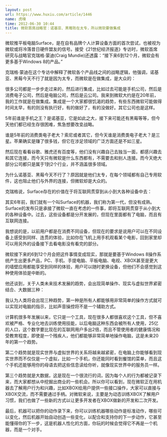 ```yaml
---
layout: post
url: https://www.huxiu.com/article/1446
name: 虎嗅
time: 2012-06-30 10:44
title: 微软首席战略官：诺基亚、黑莓败在太专，所以微软要做集成
---
```

微软推平板电脑Surface，是在自有品牌个人计算设备方面的首次尝试，也被视为微软或将冷落昔日硬件盟友的信号。接受《21世纪经济报道》专访时，微软首席研究与战略官克瑞格·蒙迪(Craig Mundie)还透露：“接下来6到12个月，微软会有更多基于Windows 8的产品。”

克瑞格·蒙迪在这个专访中解释了微软各个产品线之间的战略逻辑，他强调，诺基亚、黑莓今天不行了就是因为太专，而微软是在做集成，是大众的：

很多公司都是一步步走过来的，然后进行集成，比如过去可能是手机公司，然后是消费电子公司，然后是电脑公司，然后是云公司。我来到微软大约是在20年前，我的工作就是在做集成。集成是一个大家都很饥渴的趋势，有些东西微软可能做得时间太早，有的则没有执行好，有的做好了，有的没做好。其它公司也是这样。

5年前谁是手机之王？是诺基亚，它是如此之大，接下来可能还有黑莓等等，但今天他们都已经生存很困难，焦急想要改变战略。

谁是5年前的消费类电子老大？索尼或者其它，但今天谁是消费类电子老大？是三星。苹果确实是赚了很多钱，但它在涉足领域的广泛方面还是不如三星。

然后现在看看谷歌、雅虎还有百度等，他们没有兴趣自己去独当一面，都感兴趣去和其它连接，而今天只有微软是什么东西都有，不需要去和别人连接。而今天绝大部分公司都只是属于1到2个行业，并不涵盖很多领域。

为什么诺基亚、黑莓今天不行了？原因就是他们太专，在每个领域都有自己专用软件，这也阻止他们与外界的连接，但微软却是大众的。

克瑞格说，Surface存在的价值在于将互联网贯穿到从小到大各种设备中去：

其实6年前，我们就有一个叫Surface的机器，我们称为第一代，但没有成熟。Surface的发布只是承接了微软一直在考虑的一件事，即将互联网贯穿于从小到大的各种设备中。过去，这些设备都是分开发展的，但现在里面都有了电脑，而且有互联网连接。

我想说的是，以前用户都是在消费不同设备，但现在的要求是说用户可以在不同设备上感受到同样、连贯的体验，比如你在飞机上用手机观看某个电影，回到家里却可以用另外的设备接下去看电影没有看完的部分。

微软接下来的6到12个月会把这件事情变成现实，那就是要基于Windows 8操作系统产生出更多产品，PC、手机、手提电脑、平板电脑、电视、XBOX甚至是更大的墙壁应用都能享受到同样的体验，用户可以随时更换设备，但他们不会感觉到这种使用体验是中断的。

他还谈到，关于人类未来技术发展的趋势，会出现简单操作、现实与虚拟世界紧密结合、大数据三种：

我认为人类将会出现三种趋势，第一种是所有人都能够用非常简单的操作方式就可以实现对电脑的指示，比如声音操控将不是一个辅助方式。

计算机很多年发展以来，它只是一个工具，现在很多人都很喜欢这个工具，但不喜欢被严格、专业化地去训练使用技能，以后电脑这种东西会被所有人使用，25亿的人口，这个数字要比现在的互联网用户多出2倍，而且不管使用者的健康情况和受教育程度，即使是一个残疾人，他们都能够非常简单地操作电脑，这是未来20年的第一个趋势。

第二个趋势就是现实世界与虚拟世界的关系将越来越紧密，在电脑上你能够看到现实世界而不仅仅是一个虚拟，比如一个手机，你还能同时看到餐馆的菜单，而且这个手机还能够用你的母语去把这些信息读给你听，就像现实世界中的服务员一样。

第三个趋势就是大数据，这是现在一个很流行的词，因为每个人的行为都被记录下来，而大家都想从中挖掘出商业的一些机会。所以你可以看到，现在微软正在用机器去了解用户行为和兴趣，比如XBOX给用户提供一些接口操作，大家可以直接与XBOX交流，而不需要通过手柄。对微软来说，主要是为动态训练XBOX了解用户习惯，我们也做了一些新的方式以让更多开发者在XBOX做新的开发和二次开发。

最后，机器可以把你的动作录下来，你可以训练机器哪些动作是标准动作，哪些可以变化，然后机器开始自动创造一些变化，以配合和支持你的下一步动作，它甚至能懂得你的下一步，这是机器人性化的方面，你玩的时候会觉得它不再是一个机器，而是一个对手。

